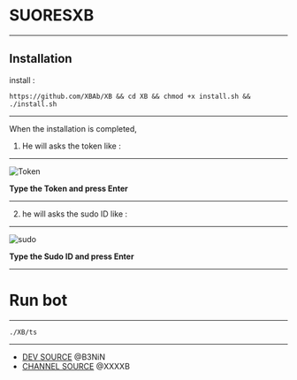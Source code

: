 SUORESXB 
==============

______________________________________________________________________________________________________________________

Installation
------------

install :

```https://github.com/XBAb/XB && cd XB && chmod +x install.sh && ./install.sh```

______________________________________________________________________________________________________________________

When the installation is completed,

1. He will asks the token
like :
------

![Token](https://e.top4top.net/p_84060nx91.jpg)

**Type the Token and press Enter**

______________________________________________________________________________________________________________________

2. he will asks the sudo ID
like :
------

![sudo](https://d.top4top.net/p_8405q10k1.jpg)

**Type the Sudo ID and press Enter**

______________________________________________________________________________________________________________________


Run bot
========

______________________________________________________________________________________________________________________


```./XB/ts```

______________________________________________________________________________________________________________________

- [DEV  SOURCE](T.ME/B3NiN) @B3NiN
- [CHANNEL SOURCE](T.ME/XXXXB) @XXXXB
